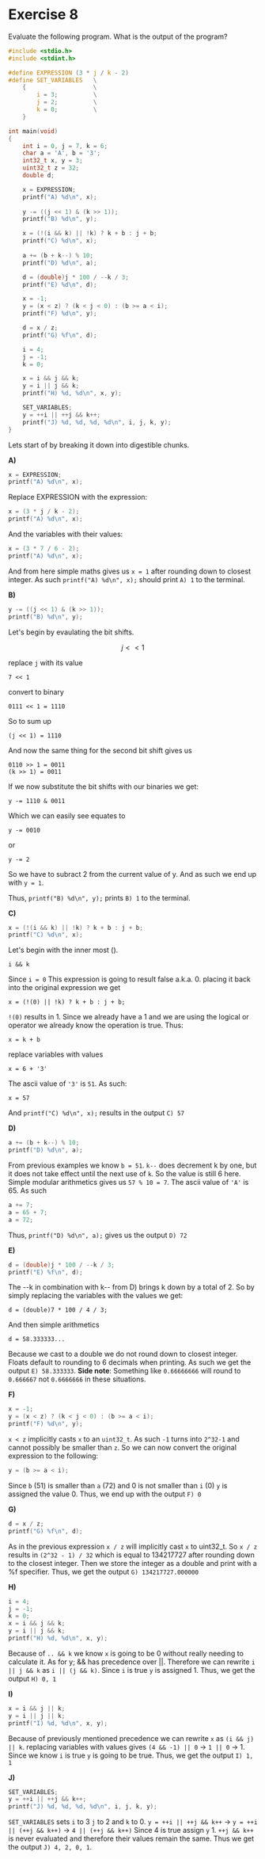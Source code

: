 # Exercise 8

Evaluate the following program. What is the output of the program?

```c
#include <stdio.h>
#include <stdint.h>

#define EXPRESSION (3 * j / k - 2)
#define SET_VARIABLES   \
    {                   \
        i = 3;          \
        j = 2;          \
        k = 0;          \
    }

int main(void)
{
    int i = 0, j = 7, k = 6;
    char a = 'A', b = '3';
    int32_t x, y = 3;
    uint32_t z = 32;
    double d;

    x = EXPRESSION;
    printf("A) %d\n", x);
    
    y -= ((j << 1) & (k >> 1));
    printf("B) %d\n", y);

    x = (!(i && k) || !k) ? k + b : j + b;
    printf("C) %d\n", x);
    
    a += (b + k--) % 10;
    printf("D) %d\n", a);

    d = (double)j * 100 / --k / 3;
    printf("E) %d\n", d);

    x = -1;
    y = (x < z) ? (k < j < 0) : (b >= a < i);
    printf("F) %d\n", y);

    d = x / z;
    printf("G) %f\n", d);

    i = 4;
    j = -1;
    k = 0;

    x = i && j && k;
    y = i || j && k;
    printf("H) %d, %d\n", x, y);

    SET_VARIABLES;
    y = ++i || ++j && k++;
    printf("J) %d, %d, %d, %d\n", i, j, k, y);
}
```

Lets start of by breaking it down into digestible chunks.

**A)**

```c
x = EXPRESSION;
printf("A) %d\n", x);
```

Replace EXPRESSION with the expression:

```c
x = (3 * j / k - 2);
printf("A) %d\n", x);
```

And the variables with their values:


```c
x = (3 * 7 / 6 - 2);
printf("A) %d\n", x);
```

And from here simple maths gives us `x = 1`
after rounding down to closest integer.
As such `printf("A) %d\n", x);` should print `A) 1`
to the terminal.

**B)**

```c
y -= ((j << 1) & (k >> 1));
printf("B) %d\n", y);
```

Let's begin by evaulating the bit shifts.
```math
j << 1
```
replace `j` with its value
```
7 << 1
```
convert to binary
```
0111 << 1 = 1110
```
So to sum up 
```
(j << 1) = 1110
```

And now the same thing for the second bit shift gives us

```
0110 >> 1 = 0011
(k >> 1) = 0011
```

If we now substitute the bit shifts with our binaries we get:
```
y -= 1110 & 0011
```
Which we can easily see equates to 
```
y -= 0010
```
or 
```
y -= 2
```
So we have to subract 2 from the current value of y. And as such we end up with
`y = 1`.

Thus, `printf("B) %d\n", y);` prints `B) 1` to the terminal.

**C)**

```c
x = (!(i && k) || !k) ? k + b : j + b;
printf("C) %d\n", x);
```

Let's begin with the inner most ().

```
i && k
```

Since `i = 0` This expression is going to result false a.k.a. 0. placing it
back into the original expression we get 
```
x = (!(0) || !k) ? k + b : j + b;
```

`!(0)` results in 1. Since we already have a 1 and we are using the logical or
operator we already know the operation is true. Thus: 

```
x = k + b
```

replace variables with values 

```
x = 6 + '3'
```

The ascii value of `'3'` is `51`. As such:
```
x = 57
```

And `printf("C) %d\n", x);` results in the output `C) 57`

**D)**

```c
a += (b + k--) % 10;
printf("D) %d\n", a);
```

From previous examples we know `b = 51`. `k--` does decrement k by one, but it
does not take effect until the next use of `k`. So the value is still 6 here.
Simple modular arithmetics gives us `57 % 10 = 7`. The ascii value of `'A'` is
65. As such 

```c
a += 7;
a = 65 + 7;
a = 72;
```

Thus, `printf("D) %d\n", a);` gives us the output `D) 72`

**E)**

```c
d = (double)j * 100 / --k / 3;
printf("E) %f\n", d);
```

The --k in combination with k-- from D) brings k down by a total of 2. So by
simply replacing the variables with the values we get: 

```
d = (double)7 * 100 / 4 / 3;
```

And then simple arithmetics 

```
d = 58.333333...
```

Because we cast to a double we do not round down to closest integer. Floats
default to rounding to 6 decimals when printing. As such we get the output 
`E) 58.333333`. **Side note**: Something like `0.66666666` will round to 
`0.666667` not `0.6666666` in these situations.

**F)**

```c
x = -1;
y = (x < z) ? (k < j < 0) : (b >= a < i);
printf("F) %d\n", y);
```

`x < z` implicitly casts `x` to an `uint32_t`. As such `-1` turns into `2^32-1`
and cannot possibly be smaller than `z`. So we can now convert the original
expression to the following: 

```c
y = (b >= a < i);
```

Since `b` (51) is smaller than `a` (72) and 0 is not smaller than `i` (0) `y`
is assigned the value 0. Thus, we end up with the output `F) 0`

**G)**

```c
d = x / z;
printf("G) %f\n", d);
```

As in the previous expression `x / z` will implicitly cast `x` to uint32_t.
So `x / z` results in `(2^32 - 1) / 32` which is equal to 134217727 after 
rounding down to the closest integer. Then we store the integer as a double and
print with a %f specifier. Thus, we get the output `G) 134217727.000000`

**H)**

```c
i = 4;
j = -1;
k = 0;
x = i && j && k;
y = i || j && k;
printf("H) %d, %d\n", x, y);
```

Because of `.. && k` we know `x` is going to be 0 without really needing to
calculate it. As for y; && has precedence over ||. Therefore we can rewrite 
`i || j && k` as `i || (j && k)`. Since `i` is true `y` is assigned 1. Thus, we
get the output `H) 0, 1`

**I)**

```c
x = i && j || k;
y = i || j || k;
printf("I) %d, %d\n", x, y);
```

Because of previously mentioned precedence we can rewrite `x` as `(i && j) || k`.
replacing variables with values gives `(4 && -1) || 0` -> `1 || 0` -> 1. Since
we know `i` is true `y` is going to be true. Thus, we get the output `I) 1, 1`

**J)**

```c
SET_VARIABLES;
y = ++i || ++j && k++;
printf("J) %d, %d, %d, %d\n", i, j, k, y);
```

`SET_VARIABLES` sets `i` to 3 `j` to 2 and `k` to 0. `y = ++i || ++j && k++` ->
`y = ++i || (++j && k++)` -> `4 || (++j && k++)` Since 4 is true assign `y` 1.
`++j && k++` is never evaluated and therefore their values remain the same.
Thus we get the output `J) 4, 2, 0, 1`.

